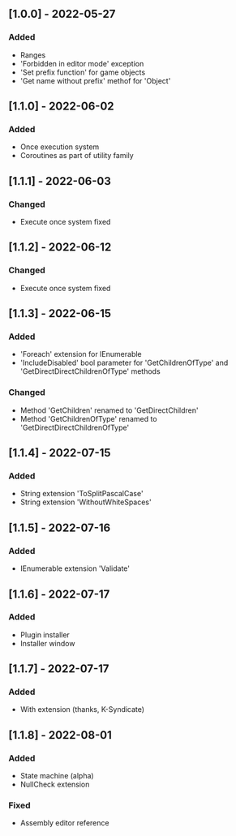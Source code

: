 ## [1.0.0] - 2022-05-27


### Added
* Ranges
* 'Forbidden in editor mode' exception
* 'Set prefix function' for game objects
* 'Get name without prefix' methof for 'Object'


## [1.1.0] - 2022-06-02
### Added
* Once execution system
* Coroutines as part of utility family 


## [1.1.1] - 2022-06-03
### Changed
* Execute once system fixed


## [1.1.2] - 2022-06-12
### Changed
* Execute once system fixed


## [1.1.3] - 2022-06-15
### Added
* 'Foreach' extension for IEnumerable
* 'IncludeDisabled' bool parameter for 'GetChildrenOfType' and 
'GetDirectDirectChildrenOfType' methods

### Changed
* Method 'GetChildren' renamed to 'GetDirectChildren'
* Method 'GetChildrenOfType' renamed to 'GetDirectDirectChildrenOfType'


## [1.1.4] - 2022-07-15
### Added
* String extension 'ToSplitPascalCase' 
* String extension 'WithoutWhiteSpaces'


## [1.1.5] - 2022-07-16
### Added
* IEnumerable extension 'Validate'



## [1.1.6] - 2022-07-17
### Added
* Plugin installer
* Installer window


## [1.1.7] - 2022-07-17
### Added
* With extension (thanks, K-Syndicate)


## [1.1.8] - 2022-08-01
### Added
* State machine (alpha)
* NullCheck extension

### Fixed
* Assembly editor reference